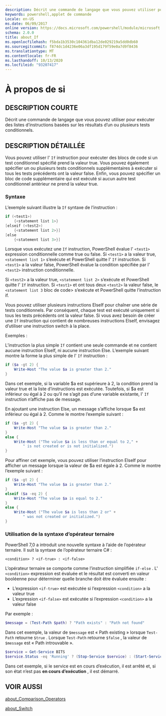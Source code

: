 ```yaml
---
description: Décrit une commande de langage que vous pouvez utiliser pour exécuter des listes d’instructions basées sur les résultats d’un ou plusieurs tests conditionnels.
keywords: powershell,applet de commande
Locale: en-US
ms.date: 06/09/2017
online version: https://docs.microsoft.com/powershell/module/microsoft.powershell.core/about/about_if?view=powershell-7&WT.mc_id=ps-gethelp
schema: 2.0.0
title: about_If
ms.openlocfilehash: f5bda1b3530c104361dba12de029219a5dd0db60
ms.sourcegitcommit: f874dc1d4236e06a3df195d179f59e0a7d9f8436
ms.translationtype: MT
ms.contentlocale: fr-FR
ms.lasthandoff: 10/13/2020
ms.locfileid: "93207417"
---
```

# <a name="about-if"></a>À propos de si

## <a name="short-description"></a>DESCRIPTION COURTE
Décrit une commande de langage que vous pouvez utiliser pour exécuter des listes d’instructions basées sur les résultats d’un ou plusieurs tests conditionnels.

## <a name="long-description"></a>DESCRIPTION DÉTAILLÉE

Vous pouvez utiliser l' `If` instruction pour exécuter des blocs de code si un test conditionnel spécifié prend la valeur true. Vous pouvez également spécifier un ou plusieurs tests conditionnels supplémentaires à exécuter si tous les tests précédents ont la valeur false. Enfin, vous pouvez spécifier un bloc de code supplémentaire qui est exécuté si aucun autre test conditionnel antérieur ne prend la valeur true.

### <a name="syntax"></a>Syntaxe

L’exemple suivant illustre la `If` syntaxe de l’instruction :

```powershell
if (<test1>)
    {<statement list 1>}
[elseif (<test2>)
    {<statement list 2>}]
[else
    {<statement list 3>}]
```

Lorsque vous exécutez une `If` instruction, PowerShell évalue l' `<test1>` expression conditionnelle comme true ou false. Si `<test1>` a la valeur true, `<statement list 1>` s’exécute et PowerShell quitte l' `If` instruction. Si `<test1>` a la valeur false, PowerShell évalue la condition spécifiée par l' `<test2>` instruction conditionnelle.

Si `<test2>` a la valeur true, `<statement list 2>` s’exécute et PowerShell quitte l' `If` instruction. Si `<test1>` et ont tous deux `<test2>` la valeur false, le `<statement list 3` bloc de code> s’exécute et PowerShell quitte l’instruction if.

Vous pouvez utiliser plusieurs instructions ElseIf pour chaîner une série de tests conditionnels. Par conséquent, chaque test est exécuté uniquement si tous les tests précédents ont la valeur false.
Si vous avez besoin de créer une `If` instruction qui contient de nombreuses instructions ElseIf, envisagez d’utiliser une instruction switch à la place.

Exemples :

L’instruction la plus simple `If` contient une seule commande et ne contient aucune instruction ElseIf, ni aucune instruction Else. L’exemple suivant montre la forme la plus simple de l' `If` instruction :

```powershell
if ($a -gt 2) {
    Write-Host "The value $a is greater than 2."
}
```

Dans cet exemple, si la variable $a est supérieure à 2, la condition prend la valeur true et la liste d’instructions est exécutée. Toutefois, si $a est inférieur ou égal à 2 ou qu’il ne s’agit pas d’une variable existante, l' `If` instruction n’affiche pas de message.

En ajoutant une instruction Else, un message s’affiche lorsque $a est inférieur ou égal à 2. Comme le montre l’exemple suivant :

```powershell
if ($a -gt 2) {
    Write-Host "The value $a is greater than 2."
}
else {
    Write-Host ("The value $a is less than or equal to 2," +
        " is not created or is not initialized.")
}
```

Pour affiner cet exemple, vous pouvez utiliser l’instruction ElseIf pour afficher un message lorsque la valeur de $a est égale à 2. Comme le montre l’exemple suivant :

```powershell
if ($a -gt 2) {
    Write-Host "The value $a is greater than 2."
}
elseif ($a -eq 2) {
    Write-Host "The value $a is equal to 2."
}
else {
    Write-Host ("The value $a is less than 2 or" +
        " was not created or initialized.")
}
```

### <a name="using-the-ternary-operator-syntax"></a>Utilisation de la syntaxe d’opérateur ternaire

PowerShell 7,0 a introduit une nouvelle syntaxe à l’aide de l’opérateur ternaire. Il suit la syntaxe de l’opérateur ternaire C# :

```Syntax
<condition> ? <if-true> : <if-false>
```

L’opérateur ternaire se comporte comme l’instruction simplifiée `if-else` . L' `<condition>` expression est évaluée et le résultat est converti en valeur booléenne pour déterminer quelle branche doit être évaluée ensuite :

- L’expression `<if-true>` est exécutée si l’expression `<condition>` a la valeur true
- L’expression `<if-false>` est exécutée si l’expression `<condition>` a la valeur false

Par exemple :

```powershell
$message = (Test-Path $path) ? "Path exists" : "Path not found"
```

Dans cet exemple, la valeur de `$message` est « Path existing » lorsque `Test-Path` retourne `$true` . Lorsque `Test-Path` retourne `$false` , la valeur de `$message` est « Path introuvable ».

```powershell
$service = Get-Service BITS
$service.Status -eq 'Running' ? (Stop-Service $service) : (Start-Service $service)
```

Dans cet exemple, si le service est en cours d’exécution, il est arrêté et, si son état n’est pas **en cours d’exécution** , il est démarré.

## <a name="see-also"></a>VOIR AUSSI

[about_Comparison_Operators](about_Comparison_Operators.md)

[about_Switch](about_Switch.md)
